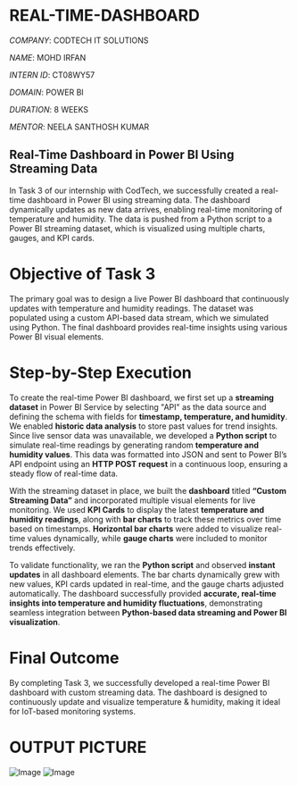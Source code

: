 # REAL-TIME-DASHBOARD

*COMPANY*: CODTECH IT SOLUTIONS

*NAME*: MOHD IRFAN

*INTERN ID*: CT08WY57

*DOMAIN*: POWER BI

*DURATION*: 8 WEEKS

*MENTOR*: NEELA SANTHOSH KUMAR

## Real-Time Dashboard in Power BI Using Streaming Data
In Task 3 of our internship with CodTech, we successfully created a real-time dashboard in Power BI using streaming data. The dashboard dynamically updates as new data arrives, enabling real-time monitoring of temperature and humidity. The data is pushed from a Python script to a Power BI streaming dataset, which is visualized using multiple charts, gauges, and KPI cards.

# Objective of Task 3
The primary goal was to design a live Power BI dashboard that continuously updates with temperature and humidity readings. The dataset was populated using a custom API-based data stream, which we simulated using Python. The final dashboard provides real-time insights using various Power BI visual elements.

# Step-by-Step Execution

To create the real-time Power BI dashboard, we first set up a **streaming dataset** in Power BI Service by selecting "API" as the data source and defining the schema with fields for **timestamp, temperature, and humidity**. We enabled **historic data analysis** to store past values for trend insights. Since live sensor data was unavailable, we developed a **Python script** to simulate real-time readings by generating random **temperature and humidity values**. This data was formatted into JSON and sent to Power BI’s API endpoint using an **HTTP POST request** in a continuous loop, ensuring a steady flow of real-time data.  

With the streaming dataset in place, we built the **dashboard** titled **“Custom Streaming Data”** and incorporated multiple visual elements for live monitoring. We used **KPI Cards** to display the latest **temperature and humidity readings**, along with **bar charts** to track these metrics over time based on timestamps. **Horizontal bar charts** were added to visualize real-time values dynamically, while **gauge charts** were included to monitor trends effectively.  

To validate functionality, we ran the **Python script** and observed **instant updates** in all dashboard elements. The bar charts dynamically grew with new values, KPI cards updated in real-time, and the gauge charts adjusted automatically. The dashboard successfully provided **accurate, real-time insights into temperature and humidity fluctuations**, demonstrating seamless integration between **Python-based data streaming and Power BI visualization**.

# Final Outcome
By completing Task 3, we successfully developed a real-time Power BI dashboard with custom streaming data. The dashboard is designed to continuously update and visualize temperature & humidity, making it ideal for IoT-based monitoring systems.

# OUTPUT PICTURE 
![Image](https://github.com/user-attachments/assets/25d5c632-e728-467e-9c08-0f780ab65272)
![Image](https://github.com/user-attachments/assets/39b5d04c-8ebb-42b4-904e-4412bf7aa45f)

